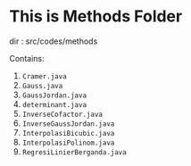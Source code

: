 # This is Methods Folder

dir : src/codes/methods

Contains:
1. `Cramer.java`
2. `Gauss.java`
3. `GaussJordan.java`
4. `determinant.java`
5. `InverseCofactor.java`
6. `InverseGaussJordan.java`
7. `InterpolasiBicubic.java`
8. `InterpolasiPolinom.java`
9. `RegresiLinierBerganda.java`